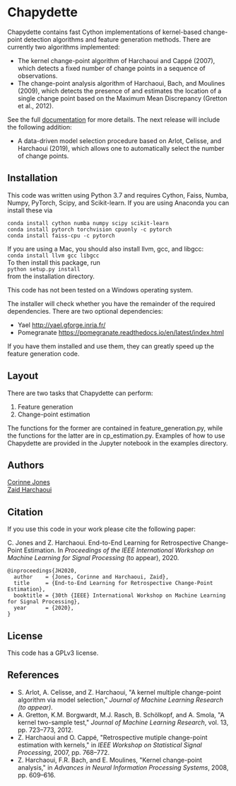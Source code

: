 Chapydette
====================================

Chapydette contains fast Cython implementations of kernel-based change-point detection algorithms and feature generation methods. There are currently two algorithms implemented:

* The kernel change-point algorithm of Harchaoui and Cappé (2007), which detects a fixed number of change points in a sequence of observations.
* The change-point analysis algorithm of Harchaoui, Bach, and Moulines (2009), which detects the presence of and estimates the location of a single change point based on the Maximum Mean Discrepancy (Gretton et al., 2012).

See the full [documentation](http://www.stat.washington.edu/~cjones6/software/chapydette/) for more details. The next release will include the following addition:  
- A data-driven model selection procedure based on Arlot, Celisse, and Harchaoui (2019), which allows one to automatically select the number of change points.

Installation
-----------------
This code was written using Python 3.7 and requires Cython, Faiss, Numba, Numpy, PyTorch, Scipy, and Scikit-learn. If you are using Anaconda you can install these via  
```
conda install cython numba numpy scipy scikit-learn
conda install pytorch torchvision cpuonly -c pytorch
conda install faiss-cpu -c pytorch 
```
If you are using a Mac, you should also install llvm, gcc, and libgcc:  
`conda install llvm gcc libgcc`  
To then install this package, run   
`python setup.py install`   
from the installation directory. 

This code has not been tested on a Windows operating system.

The installer will check whether you have the remainder of the required dependencies. There are two optional dependencies:

* Yael http://yael.gforge.inria.fr/
* Pomegranate https://pomegranate.readthedocs.io/en/latest/index.html

If you have them installed and use them, they can greatly speed up the feature generation code.

Layout
-----------------

There are two tasks that Chapydette can perform:

1. Feature generation
2. Change-point estimation

The functions for the former are contained in feature_generation.py, while the functions for the latter are in cp_estimation.py. Examples of how to use Chapydette are provided in the Jupyter notebook in the examples directory.

Authors
-----------------
[Corinne Jones](https://www.stat.washington.edu/people/cjones6/)  
[Zaid Harchaoui](http://faculty.washington.edu/zaid/)

Citation
-----------------
If you use this code in your work please cite the following paper:

C. Jones and Z. Harchaoui. End-to-End Learning for Retrospective Change-Point Estimation. In *Proceedings of the IEEE International Workshop on Machine Learning for Signal Processing* (to appear), 2020.

```
@inproceedings{JH2020,
  author    = {Jones, Corinne and Harchaoui, Zaid},
  title     = {End-to-End Learning for Retrospective Change-Point Estimation},
  booktitle = {30th {IEEE} International Workshop on Machine Learning for Signal Processing},
  year      = {2020},
}
```

License
-----------------
This code has a GPLv3 license.

References
-----------------

- S. Arlot, A. Celisse, and Z. Harchaoui, "A kernel multiple change-point algorithm via model selection," *Journal of Machine Learning Research (to appear)*.  
- A. Gretton, K.M. Borgwardt, M.J. Rasch, B. Schölkopf, and A. Smola, "A kernel two-sample test," *Journal of Machine Learning Research*, vol. 13, pp. 723–773, 2012.  
- Z. Harchaoui and O. Cappé, "Retrospective mutiple change-point estimation with kernels," in *IEEE Workshop on Statistical Signal Processing*, 2007, pp. 768–772.  
- Z. Harchaoui, F.R. Bach, and E. Moulines, "Kernel change-point analysis," in *Advances in Neural Information Processing Systems*, 2008, pp. 609–616.
